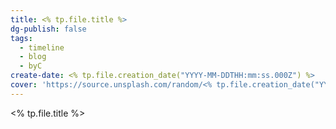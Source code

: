 ```yaml
---
title: <% tp.file.title %>
dg-publish: false
tags:
  - timeline
  - blog
  - byC
create-date: <% tp.file.creation_date("YYYY-MM-DDTHH:mm:ss.000Z") %>
cover: 'https://source.unsplash.com/random/<% tp.file.creation_date("YYYYMMDDHHmm") %>'
---
```

<span 
class='ob-timelines' 
data-date='<% tp.file.creation_date("YYYY-MM-DD-HH") %>' 
data-title='<% tp.file.title %>' 
data-img = 'https://source.unsplash.com/random/<% tp.date.now("YYYYMMDDHHmm") %>'
data-type='range'
data-end='<% tp.file.creation_date("YYYY-MM-DD-HH") %>'> 
<% tp.file.title %>
</span>